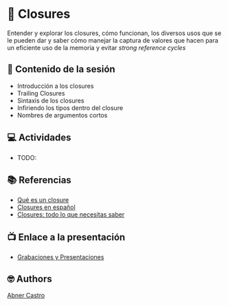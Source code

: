 # 🔨 Closures
Entender y explorar los closures, cómo funcionan, los diversos usos que se le pueden dar y saber cómo manejar la captura de valores que hacen para un eficiente uso de la memoria y evitar _strong reference cycles_

## 💽 Contenido de la sesión

- Introducción a los closures
- Trailing Closures
- Sintaxis de los closures
- Infiriendo los tipos dentro del closure
- Nombres de argumentos cortos


## 💻 Actividades
- TODO:

## 📚 Referencias
- [Qué es un closure](https://alexandrefreire.com/closures/)
- [Closures en español](https://www.swiftbeta.com/closures-en-swift/)
- [Closures: todo lo que necesitas saber](https://www.youtube.com/watch?v=LJ-crWDgrDU)

## 📺 Enlace a la presentación 
- [Grabaciones y Presentaciones](/Grabaciones_y_Presentaciones.md)

## 🤓 Authors
[Abner Castro](abner.castro@wizeline.com)
